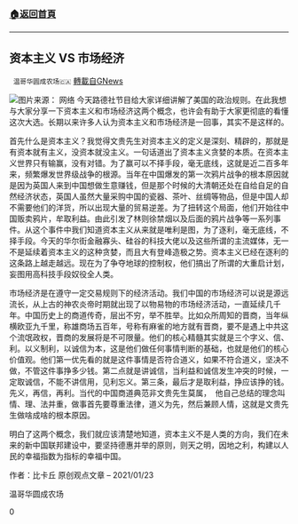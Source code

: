 ###  [:house:返回首頁](https://github.com/ourhimalayas/txt)
---

## 资本主义 VS 市场经济
` 温哥华圆成农场🇨🇦` [轉載自GNews](https://gnews.org/zh-hans/794529/)

![]()![](https://gnews.org/wp-content/uploads/2021/01/market1-1.jpg)图片来源： 网络
今天路德社节目给大家详细讲解了美国的政治规则。在此我想与大家分享一下资本主义和市场经济这两个概念，也许会有助于大家更彻底的看懂这次大选。长期以来许多人认为资本主义和市场经济是一回事，其实不是这样的。

首先什么是资本主义？我觉得文贵先生对资本主义的定义是深刻、精辟的，那就是有资本就有主义，没资本就没主义。一句话道出了资本主义贪婪的本质。在资本主义世界只有输赢，没有对错。为了赢可以不择手段，毫无底线，这就是近二百多年来，频繁爆发世界级战争的根源。当年在中国爆发的第一次鸦片战争的根本原因就是因为英国人来到中国想做生意赚钱，但是那个时候的大清朝还处在自给自足的自然经济状态，英国人虽然大量采购中国的瓷器、茶叶、丝绸等物品，但是中国人却不需要他们的洋货，所以出现大量的贸易逆差。为了扭转这个局面，他们开始往中国贩卖鸦片，牟取利益。由此引发了林则徐禁烟以及后面的鸦片战争等一系列事件。从这个事件中我们知道资本主义从来就是唯利是图，为了逐利，毫无底线，不择手段。今天的华尔街金融寡头、硅谷的科技大佬以及这些所谓的主流媒体，无一不是延续着资本主义的这种贪婪，而且大有登峰造极之势。资本主义已经在逐利的这条路上越走越远。现在为了争夺地球的控制权，他们搞出了所谓的大重启计划，妄图用高科技手段奴役全人类。

市场经济是在遵守一定交易规则下的经济活动。我们中国的市场经济可以说是源远流长，从上古的神农炎帝时期就出现了以物易物的市场经济活动，一直延续几千年。中国历史上的商道传奇，层出不穷，举不胜举。比如众所周知的晋商，当年纵横欧亚九千里，称雄商场五百年，号称有麻雀的地方就有晋商，要不是遇上中共这个流氓政权，晋商的发展将是不可限量。他们的核心精髓其实就是三个字义、信、利。以义制利，以诚信为本，这是他们做任何事情判断的基础，也就是他们的核心价值观。他们第一优先看的就是这件事情是否符合道义，如果不符合道义，坚决不做，不管这件事挣多少钱。第二点就是讲诚信，当利益和诚信发生冲突的时候，一定取诚信，不能不讲信用，见利忘义。第三条，最后才是取利益，挣应该挣的钱。先义，再信，再利。当代的中国商道典范非文贵先生莫属，  他自己总结的理念叫情、理、法并重，做事首先要尊重法律，道义为先，然后兼顾人情，这就是文贵先生做啥成啥的根本原因。

明白了这两个概念，我们就应该清楚地知道，资本主义不是人类的方向，我们在未来的新中国联邦建设中，要坚持德惠并举的原则，则天之明，因地之利，构建以人民的幸福指数为指标的幸福中国。

作者：比卡丘
原创观点文章 – 2021/01/23

温哥华圆成农场

0
